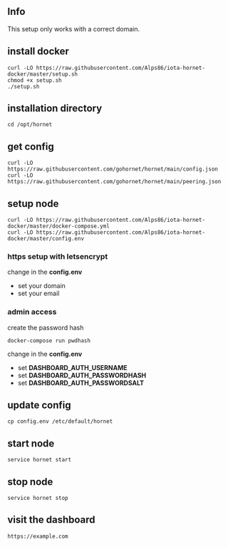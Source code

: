## Info
This setup only works with a correct domain.

## install docker
```console
curl -LO https://raw.githubusercontent.com/Alps86/iota-hornet-docker/master/setup.sh
chmod +x setup.sh
./setup.sh
```

## installation directory
```console
cd /opt/hornet
```

## get config
```console
curl -LO https://raw.githubusercontent.com/gohornet/hornet/main/config.json
curl -LO https://raw.githubusercontent.com/gohornet/hornet/main/peering.json
```

## setup node
```console
curl -LO https://raw.githubusercontent.com/Alps86/iota-hornet-docker/master/docker-compose.yml
curl -LO https://raw.githubusercontent.com/Alps86/iota-hornet-docker/master/config.env
```

### https setup with letsencrypt
change in the **config.env**
* set your domain
* set your email

### admin access
create the password hash
```console
docker-compose run pwdhash
```

change in the **config.env**
* set **DASHBOARD_AUTH_USERNAME**
* set **DASHBOARD_AUTH_PASSWORDHASH**
* set **DASHBOARD_AUTH_PASSWORDSALT**

## update config
```console
cp config.env /etc/default/hornet
```

## start node
```console
service hornet start
```

## stop node
```console
service hornet stop
```

## visit the dashboard
```console
https://example.com
```
